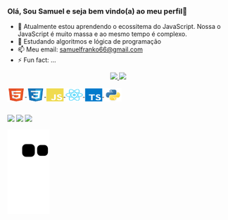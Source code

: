 ### Olá, Sou Samuel e seja bem vindo(a) ao meu perfil👋

- 🔭 Atualmente estou aprendendo o ecossitema do JavaScript. Nossa o JavaScript é muito massa e ao mesmo tempo é complexo.
- 🌱 Estudando algoritmos e lógica de programação
- 📫 Meu email: samuelfranko66@gmail.com
- ⚡ Fun fact: ...

<div align="center">
  <a href="https://github.com/samuel-franco">
  <img height="200em" src="https://github-readme-stats.vercel.app/api?username=samuel-franco&show_icons=true&theme=dracula&include_all_commits=true&count_private=true"/>
  <img height="170em" src="https://github-readme-stats.vercel.app/api/top-langs/?username=samuel-franco&layout=compact&langs_count=7&theme=dracula"/>
</div>

<div style="display: inline_block"><br>
  <img align="center" alt="Rafa-HTML" height="30" width="40" src="https://raw.githubusercontent.com/devicons/devicon/master/icons/html5/html5-original.svg">
  <img align="center" alt="Rafa-CSS" height="30" width="40" src="https://raw.githubusercontent.com/devicons/devicon/master/icons/css3/css3-original.svg">
  <img align="center" alt="Rafa-Js" height="30" width="40" src="https://raw.githubusercontent.com/devicons/devicon/master/icons/javascript/javascript-plain.svg">
  <img align="center" alt="Rafa-React" height="30" width="40" src="https://raw.githubusercontent.com/devicons/devicon/master/icons/react/react-original.svg">
  <img align="center" alt="Rafa-Ts" height="30" width="40" src="https://raw.githubusercontent.com/devicons/devicon/master/icons/typescript/typescript-plain.svg">
  <img align="center" alt="Rafa-Python" height="30" width="40" src="https://raw.githubusercontent.com/devicons/devicon/master/icons/python/python-original.svg"
</div>

##

<div>
  <a href="https://www.instagram.com/samuel.fisica/" target="_blank"><img src="https://img.shields.io/badge/-Instagram-%23E4405F?style=for-the-badge&logo=instagram&logoColor=white" target="_blank"></a>
  <a href="https://www.linkedin.com/in/samuelfrancodevweb/" target="_blank"><img src="https://img.shields.io/badge/-LinkedIn-%230077B5?style=for-the-badge&logo=linkedin&logoColor=white" target="_blank"></a>
   <a href ="https://www.facebook.com/franco.sfs.1"><img src="https://img.shields.io/badge/Facebook-1877F2?style=for-the-badge&logo=facebook&logoColor=white"></a>

![Snake animation](https://github.com/rafaballerini/rafaballerini/blob/output/github-contribution-grid-snake.svg)
